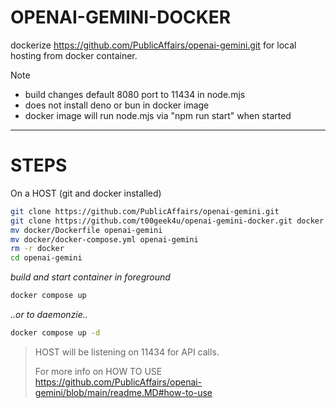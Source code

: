 # OPENAI-GEMINI-DOCKER

dockerize https://github.com/PublicAffairs/openai-gemini.git for local hosting from docker container.  

> [!NOTE]
> - build changes default 8080 port to 11434 in node.mjs
> - does not install deno or bun in docker image
> - docker image will run node.mjs via "npm run start" when started
---

# STEPS
On a HOST (git and docker installed)
```sh
git clone https://github.com/PublicAffairs/openai-gemini.git
git clone https://github.com/t00geek4u/openai-gemini-docker.git docker
mv docker/Dockerfile openai-gemini
mv docker/docker-compose.yml openai-gemini
rm -r docker
cd openai-gemini

```

_build and start container in foreground_
```sh
docker compose up
```
_..or to daemonzie.._
```sh
docker compose up -d
```

> HOST will be listening on 11434 for API calls.
> 
> For more info on HOW TO USE https://github.com/PublicAffairs/openai-gemini/blob/main/readme.MD#how-to-use

